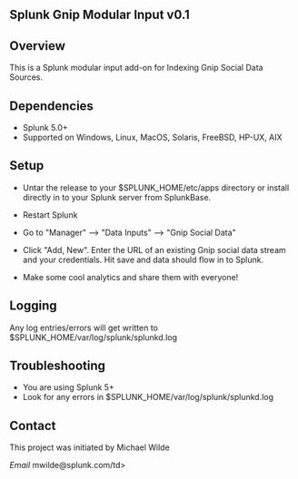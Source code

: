 ## Splunk Gnip Modular Input v0.1

## Overview

This is a Splunk modular input add-on for Indexing Gnip Social Data Sources.


## Dependencies

* Splunk 5.0+
* Supported on Windows, Linux, MacOS, Solaris, FreeBSD, HP-UX, AIX

## Setup

* Untar the release to your $SPLUNK_HOME/etc/apps directory or install directly in to your Splunk server from SplunkBase.
* Restart Splunk

* Go to "Manager" --> "Data Inputs" --> "Gnip Social Data"
* Click "Add, New".  Enter the URL of an existing Gnip social data stream and your credentials.  Hit save and data should flow in to Splunk.

* Make some cool analytics and share them with everyone!


## Logging

Any log entries/errors will get written to $SPLUNK_HOME/var/log/splunk/splunkd.log


## Troubleshooting

* You are using Splunk 5+
* Look for any errors in $SPLUNK_HOME/var/log/splunk/splunkd.log

## Contact

This project was initiated by Michael Wilde

<tr>
<td><em>Email</em></td>
<td>mwilde@splunk.com/td>
</tr>

</table>
